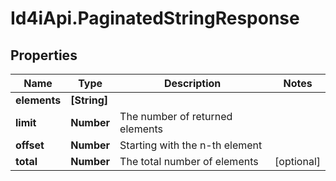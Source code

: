 # Id4iApi.PaginatedStringResponse

## Properties
Name | Type | Description | Notes
------------ | ------------- | ------------- | -------------
**elements** | **[String]** |  | 
**limit** | **Number** | The number of returned elements | 
**offset** | **Number** | Starting with the n-th element | 
**total** | **Number** | The total number of elements | [optional] 



